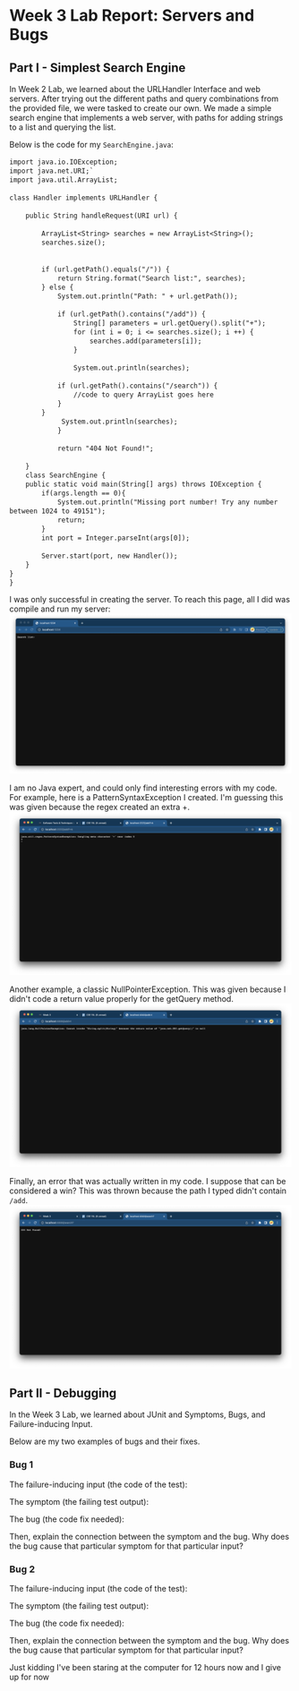 # Week 3 Lab Report: Servers and Bugs

## Part I - Simplest Search Engine

In Week 2 Lab, we learned about the URLHandler Interface and web servers. After trying out the different paths and query combinations from the provided file, we were tasked to create our own.  We made a simple search engine that implements a web server, with paths for adding strings to a list and querying the list.

Below is the code for my `SearchEngine.java`:  
```
import java.io.IOException;  
import java.net.URI;`  
import java.util.ArrayList;

class Handler implements URLHandler {

    public String handleRequest(URI url) {

        ArrayList<String> searches = new ArrayList<String>();
        searches.size();


        if (url.getPath().equals("/")) {
            return String.format("Search list:", searches);       
        } else {
            System.out.println("Path: " + url.getPath());

            if (url.getPath().contains("/add")) {
                String[] parameters = url.getQuery().split("+");
                for (int i = 0; i <= searches.size(); i ++) {
                    searches.add(parameters[i]);
                }

                System.out.println(searches);

            if (url.getPath().contains("/search")) {
                //code to query ArrayList goes here
            }
        }
             System.out.println(searches);
            }
        
            return "404 Not Found!";
        
    }
    class SearchEngine {
    public static void main(String[] args) throws IOException {
        if(args.length == 0){
            System.out.println("Missing port number! Try any number between 1024 to 49151");
            return;
        }
        int port = Integer.parseInt(args[0]);

        Server.start(port, new Handler());
    }
}
}
```
I was only successful in creating the server. To reach this page, all I did was compile and run my server:
![server](front.png)

I am no Java expert, and could only find interesting errors with my code.  
For example, here is a PatternSyntaxException I created. I'm guessing this was given because the regex created an extra +.
![dangling](dangling.png)

Another example, a classic NullPointerException. This was given because I didn't code a return value properly for the getQuery method.
![nullpointer](nullpoint.png)

Finally, an error that was actually written in my code. I suppose that can be considered a win? This was thrown because the path I typed didn't contain `/add`.
![404](search.png)

## Part II - Debugging

In the Week 3 Lab, we learned about JUnit and Symptoms, Bugs, and Failure-inducing Input.

Below are my two examples of bugs and their fixes.

### Bug 1

The failure-inducing input (the code of the test): 

The symptom (the failing test output):

The bug (the code fix needed):

Then, explain the connection between the symptom and the bug. Why does the bug cause that particular symptom for that particular input?


### Bug 2


The failure-inducing input (the code of the test): 

The symptom (the failing test output):

The bug (the code fix needed):

Then, explain the connection between the symptom and the bug. Why does the bug cause that particular symptom for that particular input?


Just kidding I've been staring at the computer for 12 hours now and I give up for now
